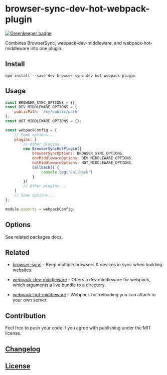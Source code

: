 # browser-sync-dev-hot-webpack-plugin

[![Greenkeeper badge](https://badges.greenkeeper.io/itgalaxy/browser-sync-dev-hot-webpack-plugin.svg)](https://greenkeeper.io/)

Combines BrowserSync, webpack-dev-middleware, and webpack-hot-middleware into one plugin.

## Install

```shell
npm install --save-dev browser-sync-dev-hot-webpack-plugin
```

## Usage

```js
const BROWSER_SYNC_OPTIONS = {};
const DEV_MIDDLEWARE_OPTIONS = {
    publicPath: '/my/public/path'
};
const HOT_MIDDLEWARE_OPTIONS = {};

const webpackConfig = {
    // Some options...
    plugins: [
        // Other plugins...
        new BrowserSyncHotPlugin({
            browserSyncOptions: BROWSER_SYNC_OPTIONS,
            devMiddlewareOptions: DEV_MIDDLEWARE_OPTIONS,
            hotMiddlewareOptions: HOT_MIDDLEWARE_OPTIONS,
            callback() {
                console.log('Callback')
            }
        })
        // Other plugins...
    ]
    // Some options...
};

module.exports = webpackConfig;
```

## Options

See related packages docs.

## Related

- [browser-sync](https://github.com/browsersync/browser-sync) - Keep multiple browsers & devices 
in sync when building websites.

- [webpack-dev-middleware](https://github.com/webpack/webpack-dev-middleware) - Offers a dev middleware for webpack, 
which arguments a live bundle to a directory.

- [webpack-hot-middleware](https://github.com/glenjamin/webpack-hot-middleware) - Webpack hot reloading 
you can attach to your own server.

## Contribution

Feel free to push your code if you agree with publishing under the MIT license.

## [Changelog](CHANGELOG.md)

## [License](LICENSE)
